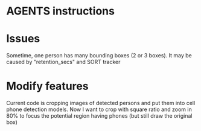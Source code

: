 # AGENTS instructions

# Issues
Sometime, one person has many bounding boxes (2 or 3 boxes). It may be caused by "retention_secs" and SORT tracker

# Modify features
Current code is cropping images of detected persons and put them into cell phone detection models.
Now I want to crop with square ratio and zoom in 80% to focus the potential region having phones (but still draw the original box)